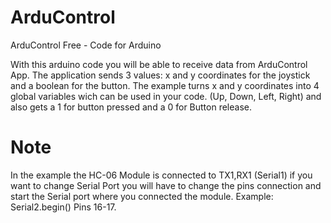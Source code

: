 # ArduControl
ArduControl Free - Code for Arduino

With this arduino code you will be able to receive data from ArduControl App.
The application sends 3 values: x and y coordinates for the joystick and a boolean for the button.
The example turns x and y coordinates into 4 global variables wich can be used in your code. (Up, Down, Left, Right) and also gets a 1 for button pressed and a 0 for Button release.



# Note

In the example the HC-06 Module is connected to TX1,RX1 (Serial1) if you want to change Serial Port you will have to change the pins connection and start the Serial port where you connected the module. Example: Serial2.begin() Pins 16-17.
